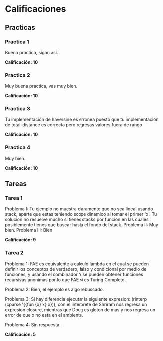 # Calificaciones

## Practicas

### Practica 1

Buena practica, sigan así.

**Calificación: 10**

### Practica 2

Muy buena practica, vas muy bien.

**Calificación: 10**

### Practica 3

Tu implementación de haversine es erronea puesto que tu implementación
de total-distance es correcta pero regresas valores fuera de rango.

**Calificación: 10**

### Practica 4

Muy bien.

**Calificación: 10**

## Tareas

### Tarea 1
Problema I: Tu ejemplo no muestra claramente que no sea lineal usando stack,
aparte que estas teniendo scope dinamico al tomar el primer 'x'.
Tu solucion no resuelve mucho si tienes stacks por funcion en las cuales
posiblemente tienes que buscar hasta el fondo del stack.
Problema II: Muy bien.
Problema III: Bien

**Calificación: 9**

### Tarea 2

Problema 1: FAE es equivalente a calculo lambda en el cual se pueden definir
los conceptos de verdadero, falso y condicional por medio de funciones, y usando
el combinador Y se pueden obtener funciones recursivas anonimas por lo que FAE si es Turing Completo.

Problema 2: Bien, el ejemplo es algo rebuscado.

Problema 3: Si hay diferencia ejecutar la siguiente expresion:
(rinterp (cparse '{{fun {x} x} x})), con el interprete de Shriram nos
regresa un expresion closure, mientras que Doug es gloton de mas y nos 
regresa un error de que x no esta en el ambiente.

Problema 4: Sin respuesta.

**Calificación: 5**